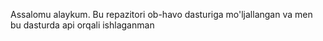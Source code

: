 Assalomu alaykum. Bu repazitori ob-havo dasturiga mo'ljallangan va men bu dasturda api orqali ishlaganman
